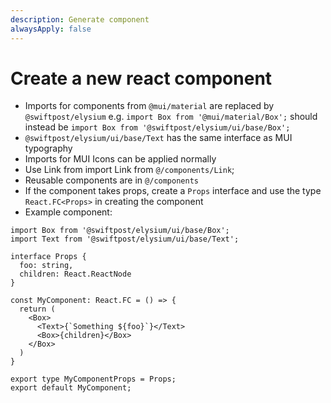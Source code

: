 ```yaml
---
description: Generate component
alwaysApply: false
---
```


# Create a new react component

- Imports for components from `@mui/material` are replaced by `@swiftpost/elysium` e.g. `import Box from '@mui/material/Box';` should instead be `import Box from '@swiftpost/elysium/ui/base/Box';`
- `@swiftpost/elysium/ui/base/Text` has the same interface as MUI typography
- Imports for MUI Icons can be applied normally
- Use Link from import Link from `@/components/Link`;
- Reusable components are in `@/components`
- If the component takes props, create a `Props` interface and use the type `React.FC<Props>` in creating the component
- Example component:

```tsx
import Box from '@swiftpost/elysium/ui/base/Box';
import Text from '@swiftpost/elysium/ui/base/Text';

interface Props {
  foo: string,
  children: React.ReactNode
}

const MyComponent: React.FC = () => {
  return (
    <Box>
      <Text>{`Something ${foo}`}</Text>
      <Box>{children}</Box>
    </Box>
  )
}

export type MyComponentProps = Props;
export default MyComponent;
```
